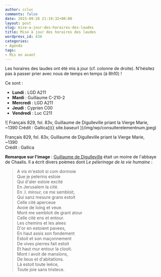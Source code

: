 ```yaml
---
author: ccluc
comments: false
date: 2015-09-28 21:19:32+00:00
layout: post
slug: mise-a-jour-des-horaires-des-laudes
title: Mise à jour des horaires des laudes
wordpress_id: 434
categories:
- Agenda
tags:
- Mis en avant
---
```

Les horaires des laudes ont été mis à jour (cf. colonne de droite). N'hésitez pas à passer prier avec nous de temps en temps (à 8h10) !

Ce sont :

- **Lundi** : LGD A211
- **Mardi** : Guillaume C-210-2
- **Mercredi** : LGD A211
- **Jeudi** : Cyprien C00
- **Vendredi** : Luc C211

![ Français 829, fol. 83v, Guillaume de Digulleville priant la Vierge Marie, ~1390 Crédit : Gallica]({{ site.baseurl }}/img/wp/consulterelementnum.jpeg)

Français 829, fol. 83v, Guillaume de Digulleville priant la Vierge Marie, ~1390  
Crédit : Gallica

**Remarque sur l'image** : [Guillaume de Digulleville](https://fr.wikipedia.org/wiki/Guillaume_de_Digulleville) était un moine de l'abbaye de Chaalis. Il a écrit divers poèmes dont _Le pélerinage de la vie humaine_ :

> A vis m'estoit si com dormoie  
> Que je pelerins estoie  
> Qui d'aler estoie excité  
> En Jerusalem la cité.  
> En .I. mirour, ce me sembloit,  
> Qui sanz mesure grans estoit  
> Celle cité aperceue  
> Avoie de loing et veue.  
> Mont me sembloit de grant atour  
> Celle cité ens et entour.  
> Les chemins et les alees  
> D'or en estoient pavees,  
> En haut assis son fondement  
> Estoit et son maçonnement  
> De vives pierres fait estoit  
> Et haut mur entour la clooit.  
> Mont i avoit de mansïons,  
> De lieus et d'abitatïons.  
> Là estoit toute leëce,  
> Toute joie sans tristece.  
